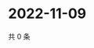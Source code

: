 # 2022-11-09

共 0 条

<!-- BEGIN WEIBO -->
<!-- 最后更新时间 Wed Nov 09 2022 22:11:56 GMT+0800 (China Standard Time) -->

<!-- END WEIBO -->
